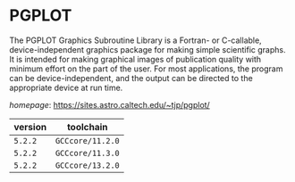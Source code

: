 # PGPLOT

The PGPLOT Graphics Subroutine Library is a Fortran- or C-callable,  device-independent graphics package for making simple scientific graphs. It is intended  for making graphical images of publication quality with minimum effort on the part of  the user. For most applications, the program can be device-independent, and the output  can be directed to the appropriate device at run time.

*homepage*: <https://sites.astro.caltech.edu/~tjp/pgplot/>

version | toolchain
--------|----------
``5.2.2`` | ``GCCcore/11.2.0``
``5.2.2`` | ``GCCcore/11.3.0``
``5.2.2`` | ``GCCcore/13.2.0``
